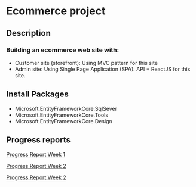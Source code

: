 # Ecommerce project
## Description
### Building an ecommerce web site with:
* Customer site (storefront): Using MVC pattern for this site
* Admin site: Using Single Page Application (SPA): API + ReactJS for this site.
## Install Packages
* Microsoft.EntityFrameworkCore.SqlSever
* Microsoft.EntityFrameworkCore.Tools
* Microsoft.EntityFrameworkCore.Design
## Progress reports
[Progress Report Week 1](https://drive.google.com/file/d/1-WX1YNg_JMm6_66QxsqTbe-mz_RfI0Ek/view?usp=sharing)

[Progress Report Week 2](https://drive.google.com/file/d/1ml8UrOxoYu09bniPHQkJ0DisStzyZd59/view?usp=sharing)

[Progress Report Week 2](https://drive.google.com/file/d/1didG57DJ0XxUBhY4wIaJs7f5CLi9wOxt/view?usp=share_link)
